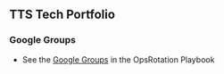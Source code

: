 ## TTS Tech Portfolio
### Google Groups

- See the [Google Groups](https://github.com/18F/tts-tech-portfolio/blob/master/how_we_work/ops_rotation.md#google-groups) in the OpsRotation Playbook 
